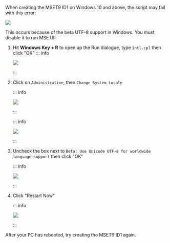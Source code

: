 
When creating the MSET9 ID1 on Windows 10 and above, the script may fail with this error:

![](/images/screenshots/troubleshooting/234.png)

This occurs because of the beta UTF-8 support in Windows. You must disable it to run MSET9:

1. Hit **Windows Key + R** to open up the Run dialogue, type `intl.cpl` then click "OK"
    ::: info

    ![](/images/screenshots/troubleshooting/234run.png)

    :::

1. Click on `Administrative`, then `Change System Locale`

    ::: info

    ![](/images/screenshots/troubleshooting/234region.png)

    :::

    ::: info

    ![](/images/screenshots/troubleshooting/234administrative.png)

    :::

1. Uncheck the box next to `Beta: Use Unicode UTF-8 for worldwide language support` then click "OK"

    ::: info

    ![](/images/screenshots/troubleshooting/234locale.png)

    :::

1. Click "Restart Now"

    ::: info

    ![](/images/screenshots/troubleshooting/234restart.png)

    :::

After your PC has rebooted, try creating the MSET9 ID1 again.

